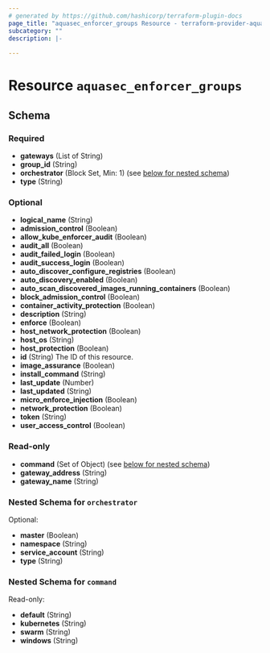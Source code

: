 ```yaml
---
# generated by https://github.com/hashicorp/terraform-plugin-docs
page_title: "aquasec_enforcer_groups Resource - terraform-provider-aquasec"
subcategory: ""
description: |-
  
---
```


# Resource `aquasec_enforcer_groups`





<!-- schema generated by tfplugindocs -->
## Schema

### Required

- **gateways** (List of String)
- **group_id** (String)
- **orchestrator** (Block Set, Min: 1) (see [below for nested schema](#nestedblock--orchestrator))
- **type** (String)

### Optional

- **logical_name** (String)
- **admission_control** (Boolean)
- **allow_kube_enforcer_audit** (Boolean)
- **audit_all** (Boolean)
- **audit_failed_login** (Boolean)
- **audit_success_login** (Boolean)
- **auto_discover_configure_registries** (Boolean)
- **auto_discovery_enabled** (Boolean)
- **auto_scan_discovered_images_running_containers** (Boolean)
- **block_admission_control** (Boolean)
- **container_activity_protection** (Boolean)
- **description** (String)
- **enforce** (Boolean)
- **host_network_protection** (Boolean)
- **host_os** (String)
- **host_protection** (Boolean)
- **id** (String) The ID of this resource.
- **image_assurance** (Boolean)
- **install_command** (String)
- **last_update** (Number)
- **last_updated** (String)
- **micro_enforce_injection** (Boolean)
- **network_protection** (Boolean)
- **token** (String)
- **user_access_control** (Boolean)

### Read-only

- **command** (Set of Object) (see [below for nested schema](#nestedatt--command))
- **gateway_address** (String)
- **gateway_name** (String)

<a id="nestedblock--orchestrator"></a>
### Nested Schema for `orchestrator`

Optional:

- **master** (Boolean)
- **namespace** (String)
- **service_account** (String)
- **type** (String)


<a id="nestedatt--command"></a>
### Nested Schema for `command`

Read-only:

- **default** (String)
- **kubernetes** (String)
- **swarm** (String)
- **windows** (String)


